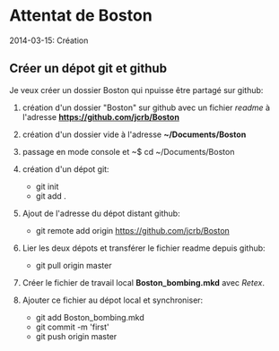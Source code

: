 Attentat de Boston
===================
 
2014-03-15: Création

Créer un dépot git et github
----------------------------

Je veux créer un dossier Boston qui npuisse être partagé sur github:
1. création d'un dossier "Boston" sur github avec un fichier *readme* à l'adresse **https://github.com/jcrb/Boston**

2. création d'un dossier vide à l'adresse **~/Documents/Boston**

3. passage en mode console et ~$ cd ~/Documents/Boston

4. création d'un dépot git:
	- git init
	- git add .

5. Ajout de l'adresse du dépot distant github:
	- git remote add origin https://github.com/jcrb/Boston

6. Lier les deux dépots et transférer le fichier readme depuis github:
	- git pull origin master

7. Créer le fichier de travail local **Boston_bombing.mkd** avec *Retex*.

8. Ajouter ce fichier au dépot local et synchroniser:
	- git add Boston_bombing.mkd
	- git commit -m 'first'
	- git push origin master
